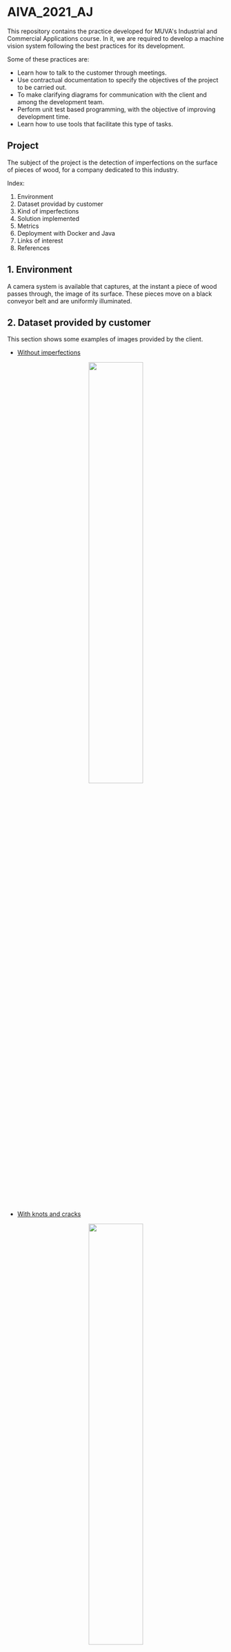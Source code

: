 # AIVA_2021_AJ

This repository contains the practice developed for MUVA's Industrial and Commercial Applications course. In it, we are required to develop a machine vision system following the best practices for its development.

Some of these practices are:

- Learn how to talk to the customer through meetings.
- Use contractual documentation to specify the objectives of the project to be carried out.
- To make clarifying diagrams for communication with the client and among the development team.
- Perform unit test based programming, with the objective of improving development time.
- Learn how to use tools that facilitate this type of tasks.

## Project

The subject of the project is the detection of imperfections on the surface of pieces of wood, for a company dedicated to this industry.

Index:
1. Environment
2. Dataset providad by customer
3. Kind of imperfections
4. Solution implemented
5. Metrics
6. Deployment with Docker and Java
7. Links of interest
8. References

## 1. Environment

A camera system is available that captures, at the instant a piece of wood passes through, the image of its surface. These pieces move on a black conveyor belt and are uniformly illuminated.

## 2. Dataset provided by customer

This section shows some examples of images provided by the client.

- [Without imperfections](./docs/images/without_imperfections.png)

<p align="center">
  <img src="./docs/images/without_imperfections.png" width="50%" />
</p>

- [With knots and cracks](./docs/images/with_knots_cracks.png)

<p align="center">
  <img src="./docs/images/with_knots_cracks.png" width="50%" />
</p>

## 3. Kind of imperfections

The imperfections present in the wood pieces have a dark coloration due to knots or cracks.
- [Knots](./docs/images/knots.jpeg), is defined as the area of woody tissue resulting from the trace left by the development of a branch.

<p align="center">
  <img src="./docs/images/knots.jpeg" />
</p>

- [Cracks](./docs/images/cracks.jpeg), is the separation of the fibers (slit or cleft) in the longitudinal direction.

<p align="center">
  <img src="./docs/images/cracks.jpeg" />
</p>

## 4. Solution implemented

The following images show some examples of very good and not so good results. The problem that has been detected is that a new type of defect has appeared in the wood that was not previously detected. This defect presents a lot of roughness on the surface and alters the brightness levels, modifying in an unstable way the threshold to be used. In future works we will explain some solutions for this problem, but it is important to emphasize that this is a first prototype for the solution of the problem.

The image below shows the sequence diagram of the implemented solution, where the main method uses the classes shown in the UML diagram. And this in turn is divided into two other activity diagrams that show the operation of ImperfectionSegmentator and BackgroundSegmentator.

- [Solution Sequence Diagram](./docs/images/SequenceDiagram.png)

<p align="center">
  <img src="./docs/images/SequenceDiagram.png" />
</p>

- [Imperfection Segmentator Activity Diagram](./docs/images/UML_Imperfection_activity.png)

<p align="center">
  <img src="./docs/images/UML_Imperfection_activity.png" />
</p>

- [Background Segmentator Activity Diagram](./docs/images/UML_Background_activity.png)

<p align="center">
  <img src="./docs/images/UML_Background_activity.png" />
</p>

In summary, image thresholding and morphological operations are being applied to improve the results obtained. Thus obtaining a segmentation of the defects that is subsequently quantified to obtain a numerical value. The main advantage is that no neural networks are used, it is fast and easily adaptable to other situations.

## 5. Metrics



## 6. Deployment with Docker and Java

For the deployment of this method, a Docker image has been created with all the necessary dependencies for its use. In the system document you can find a tutorial developed for our customer in which the whole process for its use is explained. [Tutorial](./docs/files/Documento del Sistema.pdf)

In the deployment diagram you can see how the Docker image (hosted in Docker Hub docker "pull andrestena/image_aiva_2021_aj:latest") generates a container that has the OpenCV, Python and Java dependencies needed to easily test the operation of the developed algorithm.

- [Deployment Diagram](./docs/images/UML_app_despliegue.png)

<p align="center">
  <img src="./docs/images/UML_app_despliegue.png" />
</p>

Our customer needs that this method can be executed in Java, so we have developed an example of use from this language. So we have modified the sequence diagram of the program to reflect these changes (Java calls Python's "calculate_imperfections" method and passes it the image directory as an argument).

- [Final Sequence Diagram](./docs/images/UML_app_java.png)

<p align="center">
  <img src="./docs/images/UML_app_java.png" />
</p>

Finally, the activity diagram for using the generated Docker image is shown. Where you can see that the image is located in Docker Hub, then a container containing all the dependencies is generated, executed and finally, linked to the execution. 

- [Docker Activity Diagram](./docs/images/UML_docker_despliegue.png)

<p align="center">
  <img src="./docs/images/UML_docker_despliegue.png" />
</p>

## 7. Links of interest
- [DSR documentation](./docs/files/DSR.pdf)
- [Design documentation](./docs/files/Documento de diseño.pdf)
- [System documentation](./docs/files/Documento del Sistema.pdf)
- [Client scheme](./docs/images/ClientScheme.png)

<p align="center">
  <img src="./docs/images/ClientScheme.png" width="75%" />
</p>

- [Use cases](./docs/images/usecases.svg)

<p align="center">
  <img src="./docs/images/usecases.svg" width="50%" />
</p>

- [UML scheme](./docs/images/UML.svg)

<p align="center">
  <img src="./docs/images/UML.svg" width="90%" />
</p>

## 8. References

- [Wood imperfections](http://web.archive.org/web/20210318123151/https://normadera.tknika.eus/es/content/medici%C3%B3n-de-singularidades-en-madera-estructural.html)
- [Image used in ClientScheme](https://images.vexels.com/media/users/3/145736/isolated/preview/8e99b5ecf870581da80ce137827eeee4-dibujos-animados-de-la-m-aacute-quina-de-ideas-by-vexels.png)
